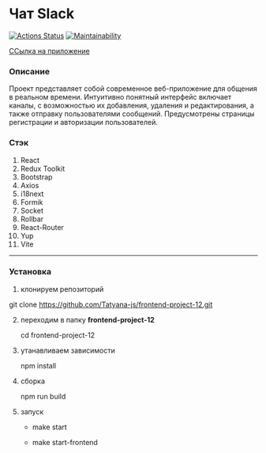 # Чат Slack

[![Actions Status](https://github.com/Tatyana-js/frontend-project-12/actions/workflows/hexlet-check.yml/badge.svg)](https://github.com/Tatyana-js/frontend-project-12/actions)
[![Maintainability](https://api.codeclimate.com/v1/badges/482fed40b8cb3a5af80b/maintainability)](https://codeclimate.com/github/Tatyana-js/frontend-project-12/maintainability)

[ССылка на приложение](https://github.com/Tatyana-js/frontend-project-12)

### Описание
Проект представляет собой современное веб-приложение для общения в реальном времени. Интуитивно понятный интерфейс включает каналы, с возможностью их добавления, удаления и редактирования, а также отправку пользователями сообщений. 
Предусмотрены страницы регистрации и авторизации пользователей.

### Стэк
1. React 
2. Redux Toolkit
3. Bootstrap
4. Axios
5. i18next
6. Formik
7. Socket
8. Rollbar
9. React-Router
10. Yup
11. Vite

***
### Установка 
1. клонируем репозиторий
  
  git clone https://github.com/Tatyana-js/frontend-project-12.git

2. переходим в папку **frontend-project-12**
   
   cd frontend-project-12

3. утанавливаем зависимости
   
   npm install

4. сборка
   
   npm run build

5. запуск
   
   - make start
   
   - make start-frontend

